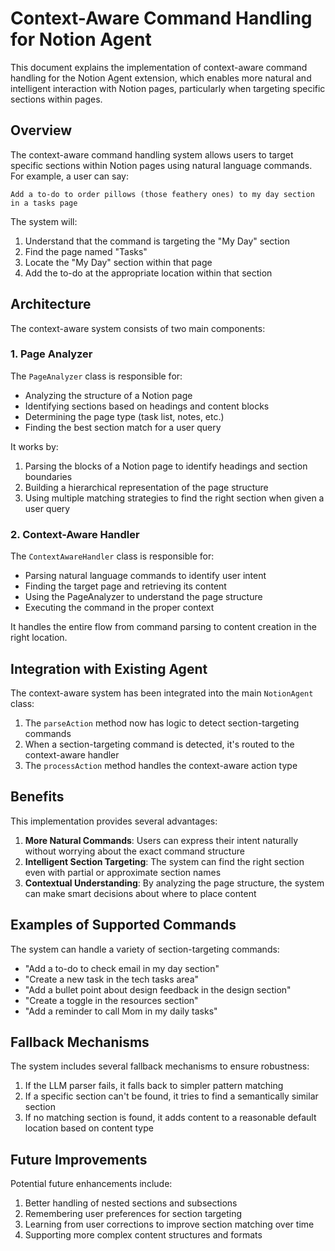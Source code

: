 # Context-Aware Command Handling for Notion Agent

This document explains the implementation of context-aware command handling for the Notion Agent extension, which enables more natural and intelligent interaction with Notion pages, particularly when targeting specific sections within pages.

## Overview

The context-aware command handling system allows users to target specific sections within Notion pages using natural language commands. For example, a user can say:

```
Add a to-do to order pillows (those feathery ones) to my day section in a tasks page
```

The system will:
1. Understand that the command is targeting the "My Day" section
2. Find the page named "Tasks" 
3. Locate the "My Day" section within that page
4. Add the to-do at the appropriate location within that section

## Architecture

The context-aware system consists of two main components:

### 1. Page Analyzer

The `PageAnalyzer` class is responsible for:
- Analyzing the structure of a Notion page
- Identifying sections based on headings and content blocks
- Determining the page type (task list, notes, etc.)
- Finding the best section match for a user query

It works by:
1. Parsing the blocks of a Notion page to identify headings and section boundaries
2. Building a hierarchical representation of the page structure
3. Using multiple matching strategies to find the right section when given a user query

### 2. Context-Aware Handler

The `ContextAwareHandler` class is responsible for:
- Parsing natural language commands to identify user intent
- Finding the target page and retrieving its content
- Using the PageAnalyzer to understand the page structure
- Executing the command in the proper context

It handles the entire flow from command parsing to content creation in the right location.

## Integration with Existing Agent

The context-aware system has been integrated into the main `NotionAgent` class:

1. The `parseAction` method now has logic to detect section-targeting commands
2. When a section-targeting command is detected, it's routed to the context-aware handler
3. The `processAction` method handles the context-aware action type

## Benefits

This implementation provides several advantages:

1. **More Natural Commands**: Users can express their intent naturally without worrying about the exact command structure
2. **Intelligent Section Targeting**: The system can find the right section even with partial or approximate section names
3. **Contextual Understanding**: By analyzing the page structure, the system can make smart decisions about where to place content

## Examples of Supported Commands

The system can handle a variety of section-targeting commands:

- "Add a to-do to check email in my day section"
- "Create a new task in the tech tasks area"
- "Add a bullet point about design feedback in the design section"
- "Create a toggle in the resources section"
- "Add a reminder to call Mom in my daily tasks"

## Fallback Mechanisms

The system includes several fallback mechanisms to ensure robustness:

1. If the LLM parser fails, it falls back to simpler pattern matching
2. If a specific section can't be found, it tries to find a semantically similar section
3. If no matching section is found, it adds content to a reasonable default location based on content type

## Future Improvements

Potential future enhancements include:

1. Better handling of nested sections and subsections
2. Remembering user preferences for section targeting
3. Learning from user corrections to improve section matching over time
4. Supporting more complex content structures and formats 